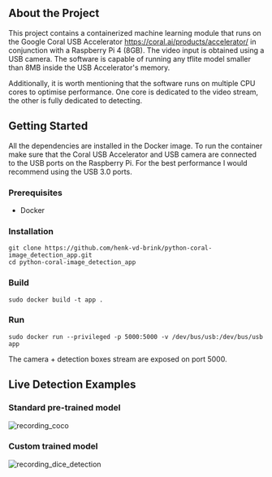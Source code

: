 ## About the Project
This project contains a containerized machine learning module that runs on the Google Coral USB Accelerator https://coral.ai/products/accelerator/ in conjunction with a Raspberry Pi 4 (8GB). The video input is obtained using a USB camera. The software is capable of running any tflite model smaller than 8MB inside the USB Accelerator's memory.

Additionally, it is worth mentioning that the software runs on multiple CPU cores to optimise performance. One core is dedicated to the video stream, the other is fully dedicated to detecting.

## Getting Started
All the dependencies are installed in the Docker image. To run the container make sure that the Coral USB Accelerator and USB camera are connected to the USB ports on the Raspberry Pi. For the best performance I would recommend using the USB 3.0 ports.

### Prerequisites
- Docker

### Installation
```
git clone https://github.com/henk-vd-brink/python-coral-image_detection_app.git
cd python-coral-image_detection_app
```

### Build
```
sudo docker build -t app .
```

### Run
```
sudo docker run --privileged -p 5000:5000 -v /dev/bus/usb:/dev/bus/usb app
```

The camera + detection boxes stream are exposed on port 5000.


## Live Detection Examples
### Standard pre-trained model
![recording_coco](https://user-images.githubusercontent.com/47902049/152767331-1270a1e3-5f93-44d3-a47f-848b07b36020.gif)

### Custom trained model
![recording_dice_detection](https://user-images.githubusercontent.com/47902049/152764991-9d40ceec-d52c-4a86-b1bb-81401a2efaa9.gif)


